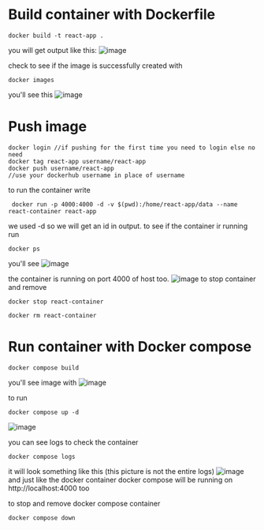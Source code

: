 # Build container with Dockerfile
```
docker build -t react-app .
```
you will get output like this:
![image](https://github.com/user-attachments/assets/f1914f96-f98d-4411-a183-73238da422a8)

check to see if the image is successfully created with 
```
docker images
```
you'll see this
![image](https://github.com/user-attachments/assets/f82c7cc3-c55a-456a-967b-e0cd97f7dcd9)
# Push image
```
docker login //if pushing for the first time you need to login else no need
docker tag react-app username/react-app
docker push username/react-app
//use your dockerhub username in place of username
```

to run the container write
```
 docker run -p 4000:4000 -d -v $(pwd):/home/react-app/data --name react-container react-app
```
we used -d so we will get an id in output.
to see if the container ir running run
```
docker ps
```
you'll see
![image](https://github.com/user-attachments/assets/ba84dc96-559a-4c75-8692-6d49168d1864)

the container is running on port 4000 of host too.
![image](https://github.com/user-attachments/assets/f7add3c2-8a7f-47c9-9199-5e31606d7fdf)
to stop container and remove
```
docker stop react-container
```
```
docker rm react-container
```
# Run container with Docker compose
```
docker compose build
```
you'll see image with
![image](https://github.com/user-attachments/assets/e6e0817c-8ef1-416e-b20c-bbe8cf39a525)

to run 
```
docker compose up -d
```
![image](https://github.com/user-attachments/assets/7eaf44ba-d7cf-4909-bd96-165031cfe279)

you can see logs to check the container
```
docker compose logs
```
it will look something like this (this picture is not the entire logs)
![image](https://github.com/user-attachments/assets/921e182d-2da9-48ed-a424-d4ff61e8a801)
and just like the docker container docker compose will be running on http://localhost:4000 too

to stop and remove docker compose container
```
docker compose down
```




